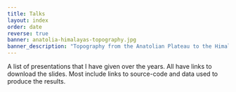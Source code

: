 ```yaml
---
title: Talks
layout: index
order: date
reverse: true
banner: anatolia-himalayas-topography.jpg
banner_description: "Topography from the Anatolian Plateau to the Himalayas."
---
```



A list of presentations that I have given over the years.
All have links to download the slides.
Most include links to source-code and data used to produce the results.
